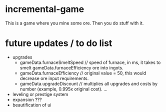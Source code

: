 # incremental-game

This is a game where you mine some ore. Then you do stuff with it.

# future updates / to do list

  - upgrades
    - gameData.furnaceSmeltSpeed // speed of furnace, in ms, it takes to smelt gameData.furnaceEfficiency ore into ingots.
    - gameData.furnaceEfficiency // original value = 50, this would decrease ore input requirements.
    - gameData.upgradeDiscount // multiplies all upgrades and costs by number (example, 0.995x original cost).
  ...
  - leveling or prestige system
  - expansion ???
  - beautification of ui
